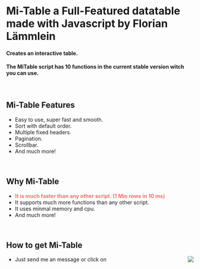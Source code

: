 # Mi-Table a Full-Featured datatable made with Javascript by Florian L&auml;mmlein
#### Creates an interactive table.
#### The MiTable script has 10 functions in the current stable version witch you can use.
&nbsp;
&nbsp;
## Mi-Table Features
- Easy to use, super fast and smooth.
- Sort with default order.
- Multiple fixed headers.
- Pagination.
- Scrollbar.
- And much more!

&nbsp;
&nbsp;
## Why Mi-Table
- <strong style="color: #ff6b6b;">It is much faster than any other script. (1 Mio rows in 10 ms)</strong>
- It supports much more functions than any other script.
- It uses minmal memory and cpu.
- And much more!


&nbsp;
&nbsp;
## How to get Mi-Table
- Just send me an message or click on <a href="https://www.buymeacoffee.com/flory1"><img align="right" src="https://img.buymeacoffee.com/button-api/?text=Buy me a coffee&emoji=&slug=flory1&button_colour=FFDD00&font_colour=000000&font_family=Cookie&outline_colour=000000&coffee_colour=ffffff" /></a>
